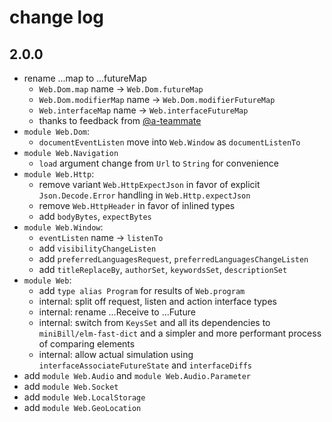 # change log

## 2.0.0

  - rename ...map to ...futureMap
      - `Web.Dom.map` name → `Web.Dom.futureMap`
      - `Web.Dom.modifierMap` name → `Web.Dom.modifierFutureMap`
      - `Web.interfaceMap` name → `Web.interfaceFutureMap`
      - thanks to feedback from [@a-teammate](https://github.com/a-teammate)
  - `module Web.Dom`:
      - `documentEventListen` move into `Web.Window` as `documentListenTo`
  - `module Web.Navigation`
      - `load` argument change from `Url` to `String` for convenience
  - `module Web.Http`:
      - remove variant `Web.HttpExpectJson` in favor of explicit `Json.Decode.Error` handling in `Web.Http.expectJson`
      - remove `Web.HttpHeader` in favor of inlined types
      - add `bodyBytes`, `expectBytes`
  - `module Web.Window`:
      - `eventListen` name → `listenTo`
      - add `visibilityChangeListen`
      - add `preferredLanguagesRequest`, `preferredLanguagesChangeListen`
      - add `titleReplaceBy`, `authorSet`, `keywordsSet`, `descriptionSet`
  - `module Web`:
      - add `type alias Program` for results of `Web.program`
      - internal: split off request, listen and action interface types
      - internal: rename ...Receive to ...Future
      - internal: switch from `KeysSet` and all its dependencies to `miniBill/elm-fast-dict`
        and a simpler and more performant process of comparing elements
      - internal: allow actual simulation using `interfaceAssociateFutureState` and `interfaceDiffs`
  - add `module Web.Audio` and `module Web.Audio.Parameter`
  - add `module Web.Socket`
  - add `module Web.LocalStorage`
  - add `module Web.GeoLocation`

